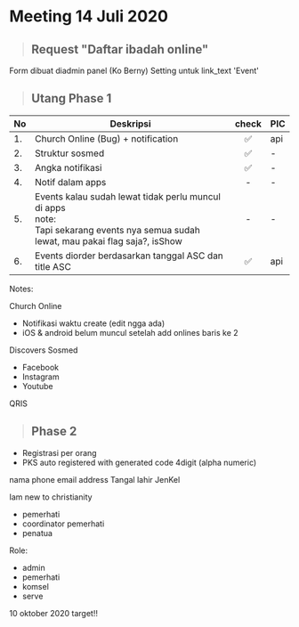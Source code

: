 # Meeting 14 Juli 2020

> ## Request "Daftar ibadah online"
 Form dibuat diadmin panel (Ko Berny)
 Setting untuk link_text 'Event'

> ## Utang Phase 1
|No |Deskripsi |check |PIC
|---|---|:---:|---|
|1. |Church Online (Bug) + notification|✅|api|
|2. |Struktur sosmed|✅|-|
|3. |Angka notifikasi|✅|-|
|4. |Notif dalam apps|-|-|
|5. |Events kalau sudah lewat tidak perlu muncul di apps <br/> note: <br/> Tapi sekarang events nya semua sudah lewat, mau pakai flag saja?,  isShow|-|-|
|6. |Events diorder berdasarkan tanggal ASC dan title ASC|✅|api|


Notes: 

Church Online
- Notifikasi waktu create (edit ngga ada)
- iOS & android belum muncul setelah add onlines baris ke 2

Discovers Sosmed
- Facebook 
- Instagram 
- Youtube

QRIS

> ## Phase 2

- Registrasi per orang
- PKS auto registered with generated code 4digit (alpha numeric)

nama
phone
email
address
Tangal lahir
JenKel

Iam new to christianity
- pemerhati
- coordinator pemerhati
- penatua

Role: 
- admin
- pemerhati
- komsel 
- serve

10 oktober 2020 target!!
